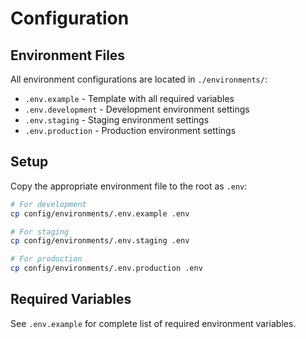 
# Configuration

## Environment Files
All environment configurations are located in `./environments/`:

- `.env.example` - Template with all required variables
- `.env.development` - Development environment settings
- `.env.staging` - Staging environment settings  
- `.env.production` - Production environment settings

## Setup
Copy the appropriate environment file to the root as `.env`:

```bash
# For development
cp config/environments/.env.example .env

# For staging
cp config/environments/.env.staging .env

# For production
cp config/environments/.env.production .env
```

## Required Variables
See `.env.example` for complete list of required environment variables.
